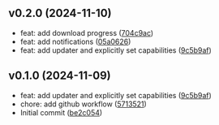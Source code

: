 ##  v0.2.0 (2024-11-10)

* feat: add download progress ([704c9ac](https://github.com/NiklasRhf/yaydl/commit/704c9ac))
* feat: add notifications ([05a0626](https://github.com/NiklasRhf/yaydl/commit/05a0626))
* feat: add updater and explicitly set capabilities ([9c5b9af](https://github.com/NiklasRhf/yaydl/commit/9c5b9af))

##  v0.1.0 (2024-11-09)

* feat: add updater and explicitly set capabilities ([9c5b9af](https://github.com/NiklasRhf/yaydl/commit/9c5b9af))
* chore: add github workflow ([5713521](https://github.com/NiklasRhf/yaydl/commit/5713521))
* Initial commit ([be2c054](https://github.com/NiklasRhf/yaydl/commit/be2c054))
